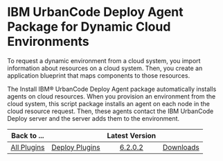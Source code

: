
# IBM UrbanCode Deploy Agent Package for Dynamic Cloud Environments


To request a dynamic environment from a cloud system, you import information about resources on a cloud system. Then, you create an application blueprint that maps components to those resources.

The Install IBM® UrbanCode Deploy Agent package automatically installs agents on cloud resources. When you provision an environment from the cloud system, this script package installs an agent on each node in the cloud resource request. Then, these agents contact the IBM UrbanCode Deploy server and the server adds them to the environment.

|Back to ...||Latest Version||
| :---: | :---: | :---: | :---: |
|[All Plugins](../../index.md)|[Deploy Plugins](../README.md)|[6.2.0.2](https://raw.githubusercontent.com/UrbanCode/IBM-UCD-PLUGINS/main/files/AgentScript/ibm-ucd-agent-script-package-6.2.0.2.zip)|[Downloads](downloads.md)|
